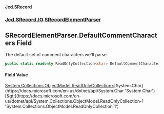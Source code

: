 #### [Jcd.SRecord](index.md 'index')
### [Jcd.SRecord.IO](Jcd.SRecord.IO.md 'Jcd.SRecord.IO').[SRecordElementParser](Jcd.SRecord.IO.SRecordElementParser.md 'Jcd.SRecord.IO.SRecordElementParser')

## SRecordElementParser.DefaultCommentCharacters Field

The default set of comment characters we'll parse.

```csharp
public static readonly ReadOnlyCollection<char> DefaultCommentCharacters;
```

#### Field Value
[System.Collections.ObjectModel.ReadOnlyCollection&lt;](https://docs.microsoft.com/en-us/dotnet/api/System.Collections.ObjectModel.ReadOnlyCollection-1 'System.Collections.ObjectModel.ReadOnlyCollection`1')[System.Char](https://docs.microsoft.com/en-us/dotnet/api/System.Char 'System.Char')[&gt;](https://docs.microsoft.com/en-us/dotnet/api/System.Collections.ObjectModel.ReadOnlyCollection-1 'System.Collections.ObjectModel.ReadOnlyCollection`1')